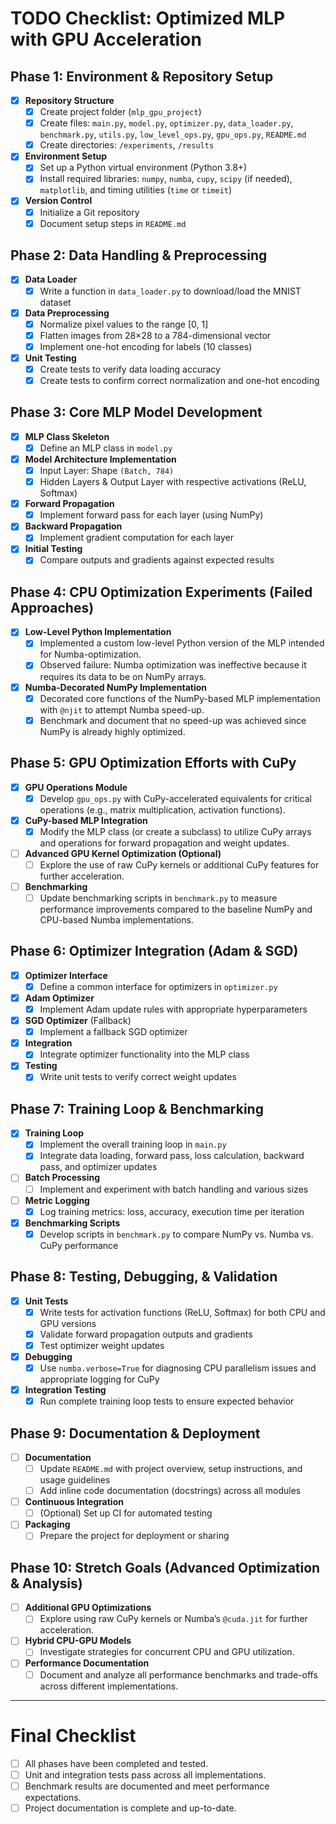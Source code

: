 # TODO Checklist: Optimized MLP with GPU Acceleration

## Phase 1: Environment & Repository Setup
- [X] **Repository Structure**
  - [X] Create project folder (`mlp_gpu_project`)
  - [X] Create files: `main.py`, `model.py`, `optimizer.py`, `data_loader.py`, `benchmark.py`, `utils.py`, `low_level_ops.py`, `gpu_ops.py`, `README.md`
  - [X] Create directories: `/experiments`, `/results`
- [X] **Environment Setup**
  - [X] Set up a Python virtual environment (Python 3.8+)
  - [X] Install required libraries: `numpy`, `numba`, `cupy`, `scipy` (if needed), `matplotlib`, and timing utilities (`time` or `timeit`)
- [X] **Version Control**
  - [X] Initialize a Git repository
  - [X] Document setup steps in `README.md`

## Phase 2: Data Handling & Preprocessing
- [X] **Data Loader**
  - [X] Write a function in `data_loader.py` to download/load the MNIST dataset
- [X] **Data Preprocessing**
  - [X] Normalize pixel values to the range [0, 1]
  - [X] Flatten images from 28×28 to a 784-dimensional vector
  - [X] Implement one-hot encoding for labels (10 classes)
- [X] **Unit Testing**
  - [X] Create tests to verify data loading accuracy
  - [X] Create tests to confirm correct normalization and one-hot encoding

## Phase 3: Core MLP Model Development
- [X] **MLP Class Skeleton**
  - [X] Define an MLP class in `model.py`
- [X] **Model Architecture Implementation**
  - [X] Input Layer: Shape `(Batch, 784)`
  - [X] Hidden Layers & Output Layer with respective activations (ReLU, Softmax)
- [X] **Forward Propagation**
  - [X] Implement forward pass for each layer (using NumPy)
- [X] **Backward Propagation**
  - [X] Implement gradient computation for each layer
- [X] **Initial Testing**
  - [X] Compare outputs and gradients against expected results

## Phase 4: CPU Optimization Experiments (Failed Approaches)
- [X] **Low-Level Python Implementation**
  - [X] Implemented a custom low-level Python version of the MLP intended for Numba-optimization.
  - [X] Observed failure: Numba optimization was ineffective because it requires its data to be on NumPy arrays.
- [X] **Numba-Decorated NumPy Implementation**
  - [X] Decorated core functions of the NumPy-based MLP implementation with `@njit` to attempt Numba speed-up.
  - [X] Benchmark and document that no speed-up was achieved since NumPy is already highly optimized.

## Phase 5: GPU Optimization Efforts with CuPy
- [X] **GPU Operations Module**
  - [X] Develop `gpu_ops.py` with CuPy-accelerated equivalents for critical operations (e.g., matrix multiplication, activation functions).
- [X] **CuPy-based MLP Integration**
  - [X] Modify the MLP class (or create a subclass) to utilize CuPy arrays and operations for forward propagation and weight updates.
- [ ] **Advanced GPU Kernel Optimization (Optional)**
  - [ ] Explore the use of raw CuPy kernels or additional CuPy features for further acceleration.
- [ ] **Benchmarking**
  - [ ] Update benchmarking scripts in `benchmark.py` to measure performance improvements compared to the baseline NumPy and CPU-based Numba implementations.

## Phase 6: Optimizer Integration (Adam & SGD)
- [X] **Optimizer Interface**
  - [X] Define a common interface for optimizers in `optimizer.py`
- [X] **Adam Optimizer**
  - [X] Implement Adam update rules with appropriate hyperparameters
- [X] **SGD Optimizer** (Fallback)
  - [X] Implement a fallback SGD optimizer
- [X] **Integration**
  - [X] Integrate optimizer functionality into the MLP class
- [X] **Testing**
  - [X] Write unit tests to verify correct weight updates

## Phase 7: Training Loop & Benchmarking
- [X] **Training Loop**
  - [X] Implement the overall training loop in `main.py`
  - [X] Integrate data loading, forward pass, loss calculation, backward pass, and optimizer updates
- [ ] **Batch Processing**
  - [ ] Implement and experiment with batch handling and various sizes
- [ ] **Metric Logging**
  - [X] Log training metrics: loss, accuracy, execution time per iteration
- [X] **Benchmarking Scripts**
  - [X] Develop scripts in `benchmark.py` to compare NumPy vs. Numba vs. CuPy performance

## Phase 8: Testing, Debugging, & Validation
- [X] **Unit Tests**
  - [X] Write tests for activation functions (ReLU, Softmax) for both CPU and GPU versions
  - [X] Validate forward propagation outputs and gradients
  - [X] Test optimizer weight updates
- [X] **Debugging**
  - [X] Use `numba.verbose=True` for diagnosing CPU parallelism issues and appropriate logging for CuPy
- [X] **Integration Testing**
  - [X] Run complete training loop tests to ensure expected behavior

## Phase 9: Documentation & Deployment
- [ ] **Documentation**
  - [ ] Update `README.md` with project overview, setup instructions, and usage guidelines
  - [ ] Add inline code documentation (docstrings) across all modules
- [ ] **Continuous Integration**
  - [ ] (Optional) Set up CI for automated testing
- [ ] **Packaging**
  - [ ] Prepare the project for deployment or sharing

## Phase 10: Stretch Goals (Advanced Optimization & Analysis)
- [ ] **Additional GPU Optimizations**
  - [ ] Explore using raw CuPy kernels or Numba’s `@cuda.jit` for further acceleration.
- [ ] **Hybrid CPU-GPU Models**
  - [ ] Investigate strategies for concurrent CPU and GPU utilization.
- [ ] **Performance Documentation**
  - [ ] Document and analyze all performance benchmarks and trade-offs across different implementations.

---

# Final Checklist
- [ ] All phases have been completed and tested.
- [ ] Unit and integration tests pass across all implementations.
- [ ] Benchmark results are documented and meet performance expectations.
- [ ] Project documentation is complete and up-to-date.
